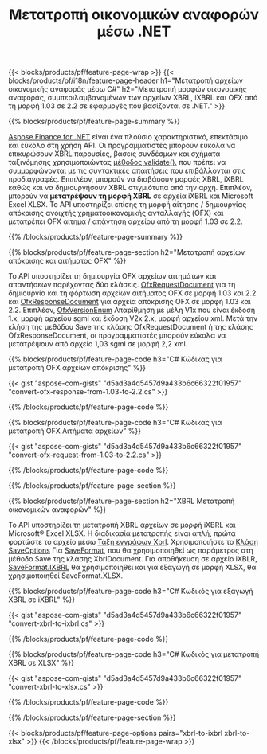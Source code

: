 ﻿---
title: Μετατροπή οικονομικών αναφορών μέσω .NET
url: /el/net/conversion/
description:  Κωδικός C# για μετατροπή οικονομικών αναφορών σε μορφές αρχείων XBRL, iXBRL(inline xbrl) και OFX μέσω της βιβλιοθήκης .NET.
---
{{< blocks/products/pf/feature-page-wrap >}}
{{< blocks/products/pf/i18n/feature-page-header h1="Μετατροπή αρχείων οικονομικής αναφοράς μέσω C#" h2="Μετατροπή μορφών οικονομικής αναφοράς, συμπεριλαμβανομένων των αρχείων XBRL, iXBRL και OFX από τη μορφή 1.03 σε 2.2 σε εφαρμογές που βασίζονται σε .NET." >}}

{{% blocks/products/pf/feature-page-summary %}}

[Aspose.Finance for .NET](https://products.aspose.com/finance/net/) είναι ένα πλούσιο χαρακτηριστικό, επεκτάσιμο και εύκολο στη χρήση API. Οι προγραμματιστές μπορούν εύκολα να επικυρώσουν XBRL παρουσίες, βάσεις συνδέσμων και σχήματα ταξινόμησης χρησιμοποιώντας [μέθοδος validate().](https://apireference.aspose.com/finance/net/aspose.finance.xbrl/xbrlinstance/methods/validate) που πρέπει να συμμορφώνονται με τις συντακτικές απαιτήσεις που επιβάλλονται στις προδιαγραφές. Επιπλέον, μπορούν να διαβάσουν μορφές XBRL, iXBRL καθώς και να δημιουργήσουν XBRL στιγμιότυπα από την αρχή. Επιπλέον, μπορούν να **μετατρέψουν τη μορφή XBRL** σε αρχεία iXBRL και Microsoft Excel XLSX. Το API υποστηρίζει επίσης τη μορφή αίτησης / δημιουργίας απόκρισης ανοιχτής χρηματοοικονομικής ανταλλαγής (OFX) και μετατρέπει OFX αίτημα / απάντηση αρχείου από τη μορφή 1.03 σε 2.2.

{{% /blocks/products/pf/feature-page-summary %}}

{{% blocks/products/pf/feature-page-section h2="Μετατροπή αρχείων απόκρισης και αιτήματος OFX" %}}

Το API υποστηρίζει τη δημιουργία OFX αρχείων αιτημάτων και απαντήσεων παρέχοντας δύο κλάσεις. [OfxRequestDocument](https://apireference.aspose.com/finance/net/aspose.finance.ofx/ofxrequestdocument) για τη δημιουργία και τη φόρτωση αρχείων αιτήματος OFX σε μορφή 1.03 και 2.2 και [OfxResponseDocument](https://apireference.aspose.com/finance/net/aspose.finance.ofx/ofxresponsedocument) για αρχεία απόκρισης OFX σε μορφή 1.03 και 2.2. Επιπλέον, [OfxVersionEnum](https://apireference.aspose.com/finance/net/aspose.finance.ofx/ofxversionenum) Απαρίθμηση με μέλη V1x που είναι έκδοση 1.x, μορφή αρχείου sgml και έκδοση V2x 2.x, μορφή αρχείου xml. Μετά την κλήση της μεθόδου Save της κλάσης OfxRequestDocument ή της κλάσης OfxResponseDocument, οι προγραμματιστές μπορούν εύκολα να μετατρέψουν από αρχείο 1,03 sgml σε μορφή 2,2 xml.


{{% blocks/products/pf/feature-page-code h3="C# Κώδικας για μετατροπή OFX αρχείων απόκρισης" %}}

{{< gist "aspose-com-gists" "d5ad3a4d5457d9a433b6c66322f01957" "convert-ofx-response-from-1.03-to-2.2.cs" >}} 

{{% /blocks/products/pf/feature-page-code %}}

{{% blocks/products/pf/feature-page-code h3="C# Κώδικας για μετατροπή OFX Αιτήματα αρχείων" %}}

{{< gist "aspose-com-gists" "d5ad3a4d5457d9a433b6c66322f01957" "convert-ofx-request-from-1.03-to-2.2.cs" >}} 

{{% /blocks/products/pf/feature-page-code %}}

{{% /blocks/products/pf/feature-page-section %}}

{{% blocks/products/pf/feature-page-section h2="XBRL Μετατροπή οικονομικών αναφορών" %}}

Το API υποστηρίζει τη μετατροπή XBRL αρχείων σε μορφή iXBRL και Microsoft® Excel XLSX. Η διαδικασία μετατροπής είναι απλή, πρώτα φορτώστε το αρχείο μέσω [Τάξη εγγράφων Xbrl](https://apireference.aspose.com/finance/net/aspose.finance.xbrl/xbrldocument). Χρησιμοποιήστε το [Κλάση SaveOptions](https://apireference.aspose.com/finance/net/aspose.finance.xbrl/saveoptions) Για [SaveFormat](https://apireference.aspose.com/finance/net/aspose.finance.xbrl/saveoptions/properties/saveformat), που θα χρησιμοποιηθεί ως παράμετρος στη μέθοδο Save της κλάσης XbrlDocument. Για αποθήκευση σε αρχείο iXBLR, [SaveFormat.IXBRL](https://apireference.aspose.com/finance/net/aspose.finance.xbrl/saveformat) θα χρησιμοποιηθεί και για εξαγωγή σε μορφή XLSX, θα χρησιμοποιηθεί SaveFormat.XLSX.

{{% blocks/products/pf/feature-page-code h3="C# Κωδικός για εξαγωγή XBRL σε iXBRL" %}}

{{< gist "aspose-com-gists" "d5ad3a4d5457d9a433b6c66322f01957" "convert-xbrl-to-ixbrl.cs" >}} 

{{% /blocks/products/pf/feature-page-code %}}

{{% blocks/products/pf/feature-page-code h3="C# Κωδικός για μετατροπή XBRL σε XLSX" %}}

{{< gist "aspose-com-gists" "d5ad3a4d5457d9a433b6c66322f01957" "convert-xbrl-to-xlsx.cs" >}} 

{{% /blocks/products/pf/feature-page-code %}}

{{% /blocks/products/pf/feature-page-section %}}

{{< blocks/products/pf/feature-page-options pairs="xbrl-to-ixbrl xbrl-to-xlsx" >}}
{{< /blocks/products/pf/feature-page-wrap >}}
